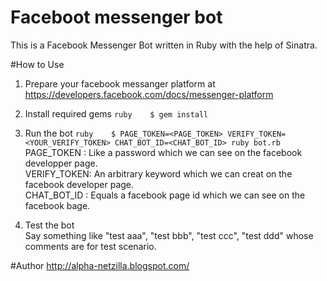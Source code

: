 # Faceboot messenger bot
This is a Facebook Messenger Bot written in Ruby with the help of Sinatra.


#How to Use

 1. Prepare your facebook messanger platform at https://developers.facebook.com/docs/messenger-platform

 2. Install required gems
    ``ruby
    $ gem install  
    ``

 3. Run the bot
    ``ruby
    $ PAGE_TOKEN=<PAGE_TOKEN> VERIFY_TOKEN=<YOUR_VERIFY_TOKEN> CHAT_BOT_ID=<CHAT_BOT_ID> ruby bot.rb  
    ``
    PAGE_TOKEN  : Like a password which we can see on the facebook developper page.  
    VERIFY_TOKEN: An arbitrary keyword which we can creat on the facebook developer page.  
    CHAT_BOT_ID : Equals a facebook page id which we can see on the facebook bage.  

 4. Test the bot  
   Say something like "test aaa", "test bbb", "test ccc", "test ddd" whose comments are for test scenario.


#Author
http://alpha-netzilla.blogspot.com/
